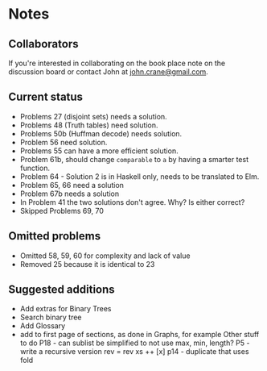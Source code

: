 # Notes 

## Collaborators
If you're interested in collaborating on the book place note on the discussion board or contact John at john.crane@gmail.com.

## Current status
* Problems 27 (disjoint sets) needs a solution. 
* Problems 48 (Truth tables) need solution.
* Problems 50b (Huffman decode) needs solution.
* Problem 56 need solution. 
* Problems 55 can have a more efficient solution.
* Problem 61b, should change ```comparable``` to ```a``` by having a smarter test function.
* Problem 64 - Solution 2 is in Haskell only, needs to be translated to Elm. 
* Problem 65, 66 need a solution
* Problem 67b needs a solution
* In Problem 41 the two solutions don't agree. Why? Is either correct?
* Skipped Problems 69, 70

## Omitted problems
* Omitted 58, 59, 60 for complexity and lack of value
* Removed 25 because it is identical to 23

## Suggested additions
* Add extras for Binary Trees
 * Search binary tree
* Add Glossary
* add to first page of sections, as done in Graphs, for example
Other stuff to do
P18 - can sublist be simplified to not use max, min, length?
P5 - write a recursive version
 rev = rev xs ++ [x]
p14 - duplicate that uses fold